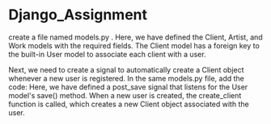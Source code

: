 # Django_Assignment 

create a file named models.py .
Here, we have defined the Client, Artist, and Work models with the required fields. The Client model has a foreign key to the built-in User model to associate each client with a user.

Next, we need to create a signal to automatically create a Client object whenever a new user is registered.
In the same models.py file, add the  code: 
Here, we have defined a post_save signal that listens for the User model's save() method. When a new user is created, the create_client function is called, which creates a new Client object associated with the user.
